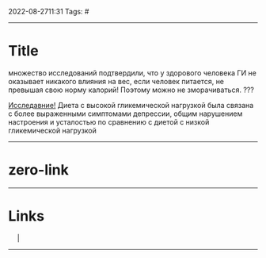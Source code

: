 2022-08-2711:31
Tags: #

---
# Title

множество исследований подтвердили, что у здорового человека ГИ не оказывает никакого влияния на вес, если человек питается, не превышая свою норму калорий! Поэтому можно не зморачиваться. ???

[Исследавние!](https://www.ncbi.nlm.nih.gov/pmc/articles/PMC5154680/) Диета с высокой гликемической нагрузкой была связана с более выраженными симптомами депрессии, общим нарушением настроения и усталостью по сравнению с диетой с низкой гликемической нагрузкой

---
# zero-link


---
# Links
 &emsp; | &emsp; 


---